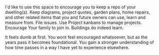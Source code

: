 I'd like to use this space to encourage you to keep a repo of your dwelling(s). Keep diagrams, project quotes, garden plans, home repairs, and other related items that you and future owners can use, learn and measure from. File issues. Use Project kanbans to manage projects. Encourage Your family to join in. Buildings do indeed learn.

It feels dumb at first. You wont feel encouraged whatsoever, but as the years pass it becomes foundational. You gain a stronger understanding of how time passes in a way I have yet to experience elsewhere.
